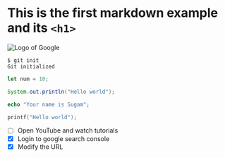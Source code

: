 # This is the first markdown example and its `<h1>`
![Logo of Google](https://upload.wikimedia.org/wikipedia/commons/thumb/c/c1/Google_%22G%22_logo.svg/1200px-Google_%22G%22_logo.svg.png)
```
$ git init
Git initialized
````

``` javascript
let num = 10;
```

``` java
System.out.println("Hello world");
```

``` php
echo "Your name is Sugam";
```

``` c
printf("Hello world");
```

- [ ] Open YouTube and watch tutorials
- [x] Login to google search console
- [x] Modify the URL

